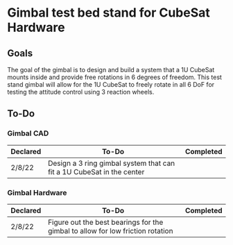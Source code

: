 # Gimbal test bed stand for CubeSat Hardware

## Goals
The goal of the gimbal is to design and build a system that a 1U CubeSat mounts inside and provide free rotations in 6 degrees of freedom. This test stand gimbal will allow for the 1U CubeSat to freely rotate in all 6 DoF for testing the attitude control using 3 reaction wheels.


## To-Do

### Gimbal CAD
| Declared | To-Do | Completed |
--- | --- | ---
| 2/8/22 | Design a 3 ring gimbal system that can fit a 1U CubeSat in the center |

### Gimbal Hardware
| Declared | To-Do | Completed |
--- | --- | ---
| 2/8/22 | Figure out the best bearings for the gimbal to allow for low friction rotation |